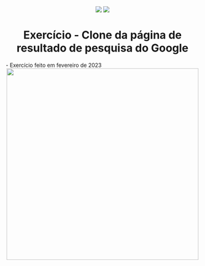 <div align="center">
  <img src="https://img.shields.io/badge/HTML5-E34F26?style=for-the-badge&logo=html5&logoColor=white">
  <img src="https://img.shields.io/badge/CSS3-1572B6?style=for-the-badge&logo=css3&logoColor=white">
</div>

<h1 align="center">Exercício - Clone da página de resultado de pesquisa do Google</h1>
- Exercício feito em fevereiro de 2023

<div align="center">
  <img width=500px src="https://github.com/Joao-Vtr-Oliveira/atividades-projetos/assets/114768964/406a729a-a848-4a7c-bfb0-07315dbe5907">
</div>


